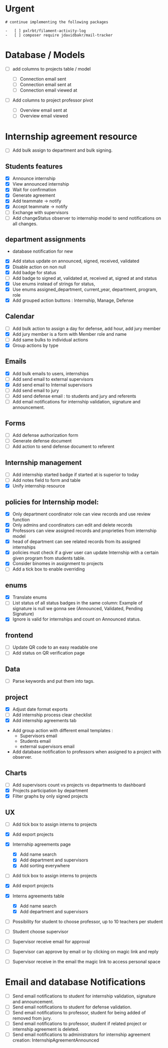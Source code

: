 # Urgent

    # continue implementing the following packages

    -   [ ] pxlrbt/filament-activity-log
    -   [ ] composer require jdavidbakr/mail-tracker

# Database / Models

-   [ ] add columns to projects table / model
    -   [ ] Connection email sent
    -   [ ] Connection email sent at
    -   [ ] Connection email viewed at
-   [ ] Add columns to project professor pivot

    -   [ ] Overview email sent at
    -   [ ] Overview email viewed

# Internship agreement resource

-   [ ] Add bulk assign to department and bulk signing.

## Students features

-   [x] Announce internship
-   [x] View announced internship
-   [x] Wait for confirmation
-   [x] Generate agreement
-   [x] Add teammate -> notify
-   [x] Accept teammate -> notify
-   [ ] Exchange with supervisors
-   [ ] Add changeStatus observer to internship model to send notifications on all changes.

## department assignments

-   database notification for new
-   [x] Add status update on announced, signed, received, validated
-   [x] Disable action on non null
-   [x] Add badge for status
-   [ ] Add badge to signed at, validated at, received at, signed at and status
-   [x] Use enums instead of strings for status,
-   [x] Use enums assigned_department, current_year, department, program, role
-   [x] Add grouped action buttons : Internship, Manage, Defense

## Calendar

-   [ ] Add bulk action to assign a day for defense, add hour, add jury member
-   [x] Add jury member is a form with Member role and name
-   [ ] Add same bulks to individual actions
-   [x] Group actions by type

## Emails

-   [x] Add bulk emails to users, internships
-   [ ] Add send email to external supervisors
-   [x] Add send email to Internal supervisors
-   [ ] Add send email to jury
-   [ ] Add send defense email : to students and jury and referents
-   [ ] Add email notifications for internship validation, signature and announcement.

## Forms

-   [ ] Add defense authorization form
-   [ ] Generate defense document
-   [ ] Add action to send defense document to referent

## Internship management

-   [ ] Add internship started badge if started at is superior to today
-   [ ] Add notes field to form and table
-   [x] Unify internship resource

## policies for Internship model:

-   [x] Only department coordinator role can view records and use review function
-   [x] Only admins and coordinators can edit and delete records
-   [x] Professors can view assigned records and proprieties from internship model
-   [x] head of department can see related records from its assigned internships
-   [x] policies must check if a giver user can update Internship with a certain given program from students table.
-   [x] Consider binomes in assignment to projects
-   [ ] Add a tick box to enable overriding

## enums

-   [x] Translate enums
-   [ ] List status of all status badges in the same column: Example of signature is null we gonna see (Announced, Validated, Pending Signature)
-   [x] Ignore is valid for internships and count on Announced status.

## frontend

-   [ ] Update QR code to an easy readable one
-   [ ] Add status on QR verification page

## Data

-   [ ] Parse keywords and put them into tags.

## project

-   [x] Adjust date format exports
-   [ ] Add internship process clear checklist
-   [x] Add internship agreements tab
-   Add group action with different email templates :
    -   Supervisors email
    -   Students email
    -   external supervisors email
-   Add database notification to professors when assigned to a project with observer.

## Charts

-   [ ] Add supervisors count vs projects vs departments to dashboard
-   [x] Projects participation by department
-   [x] Filter graphs by only signed projects

## UX

-   [ ] Add tick box to assign interns to projects
-   [x] Add export projects
-   [x] Internship agreements page
    -   [x] Add name search
    -   [x] Add department and supervisors
    -   [x] Add sorting everywhere
-   [ ] Add tick box to assign interns to projects
-   [x] Add export projects
-   [x] Interns agreements table

    -   [x] Add name search
    -   [x] Add department and supervisors

-   [ ] Possibility for student to choose professor, up to 10 teachers per student
-   [ ] Student choose supervisor
-   [ ] Supervisor receive email for approval
-   [ ] Supervisor can approve by email or by clicking on magic link and reply
-   [ ] Supervisor receive in the email the magic link to access personal space

# Email and database Notifications

-   [ ] Send email notifications to student for internship validation, signature and announcement.
-   [ ] Send email notifications to student for defense validation.
-   [ ] Send email notifications to professor, student for being added of removed from jury.
-   [ ] Send email notifications to professor, student if related project or internship agreement is deleted.
-   [ ] Send email notifications to administrators for internship agreement creation: InternshipAgreementAnnounced
